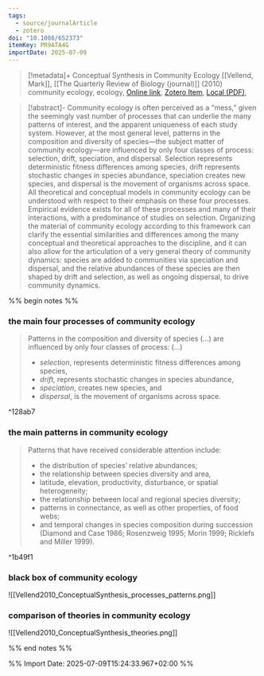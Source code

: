 ```yaml
---
tags:
  - source/journalArticle
  - zotero
doi: "10.1086/652373"
itemKey: PR9ATA4G
importDate: 2025-07-09
---
```

>[!metadata]+
> Conceptual Synthesis in Community Ecology
> [[Vellend, Mark]], 
> [[The Quarterly Review of Biology (journal)]] (2010)
> community ecology, ecology, 
> [Online link](https://www.journals.uchicago.edu/doi/10.1086/652373), [Zotero Item](zotero://select/library/items/PR9ATA4G), [Local (PDF)](file://C:/Users/aburg/Documents/references/zotero/storage/AT7T4B9L/Vellend2010_ConceptualSynthesis.pdf), 

>[!abstract]-
>Community ecology is often perceived as a “mess,” given the seemingly vast number of processes that can underlie the many patterns of interest, and the apparent uniqueness of each study system. However, at the most general level, patterns in the composition and diversity of species—the subject matter of community ecology—are influenced by only four classes of process: selection, drift, speciation, and dispersal. Selection represents deterministic fitness differences among species, drift represents stochastic changes in species abundance, speciation creates new species, and dispersal is the movement of organisms across space. All theoretical and conceptual models in community ecology can be understood with respect to their emphasis on these four processes. Empirical evidence exists for all of these processes and many of their interactions, with a predominance of studies on selection. Organizing the material of community ecology according to this framework can clarify the essential similarities and differences among the many conceptual and theoretical approaches to the discipline, and it can also allow for the articulation of a very general theory of community dynamics: species are added to communities via speciation and dispersal, and the relative abundances of these species are then shaped by drift and selection, as well as ongoing dispersal, to drive community dynamics.

%% begin notes %%
### the main four processes of community ecology
>Patterns in the composition and diversity of species (...) are influenced by only four classes of process: (...) 
> - *selection*, represents deterministic fitness differences among species, 
> - *drift*, represents stochastic changes in species abundance,
> - *speciation*, creates new species, and 
> - *dispersal*, is the movement of organisms across space.

^128ab7
### the main patterns in community ecology
>Patterns that have received considerable attention include:
> - the distribution of species’ relative abundances;
> - the relationship between species diversity and area,
> - latitude, elevation, productivity, disturbance, or spatial heterogeneity;
> - the relationship between local and regional species diversity;
> - patterns in connectance, as well as other properties, of food webs;
> - and temporal changes in species composition during succession
>(Diamond and Case 1986; Rosenzweig 1995; Morin 1999; Ricklefs and Miller 1999).

^1b49f1
### black box of community ecology
![[Vellend2010_ConceptualSynthesis_processes_patterns.png]]
### comparison of theories in community ecology
![[Vellend2010_ConceptualSynthesis_theories.png]]

%% end notes %%

%% Import Date: 2025-07-09T15:24:33.967+02:00 %%
